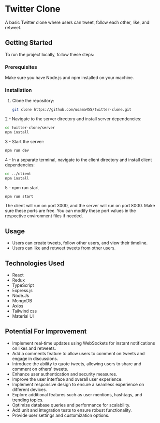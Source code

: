# Twitter Clone

A basic Twitter clone where users can tweet, follow each other, like, and retweet.

## Getting Started

To run the project locally, follow these steps:

### Prerequisites

Make sure you have Node.js and npm installed on your machine.

### Installation

1. Clone the repository:

   ```bash
   git clone https://github.com/usama455/twitter-clone.git
   ```
2 - Navigate to the server directory and install server dependencies:
   
  ```bash
  cd twitter-clone/server
  npm install
  ```
3 - Start the server:
  ```bash
  npm run dev
  ```
4 - In a separate terminal, navigate to the client directory and install client dependencies:

```bash
cd ../client
npm install
```

5 - npm run start
```bash
npm run start
```

The client will run on port 3000, and the server will run on port 8000. Make sure these ports are free. You can modify these port values in the respective environment files if needed.


## Usage

- Users can create tweets, follow other users, and view their timeline.
- Users can like and retweet tweets from other users.

## Technologies Used

- React
- Redux
- TypeScript
- Express.js
- Node.Js
- MongoDB
- Axios
- Tailwind css
- Material UI

## Potential For Improvement

- Implement real-time updates using WebSockets for instant notifications on likes and retweets.
- Add a comments feature to allow users to comment on tweets and engage in discussions.
- Introduce the ability to quote tweets, allowing users to share and comment on others' tweets.
- Enhance user authentication and security measures.
- Improve the user interface and overall user experience.
- Implement responsive design to ensure a seamless experience on different devices.
- Explore additional features such as user mentions, hashtags, and trending topics.
- Optimize database queries and performance for scalability.
- Add unit and integration tests to ensure robust functionality.
- Provide user settings and customization options.




